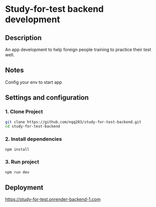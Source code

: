 # Study-for-test backend development

## Description
An app development to help foreign people training to practice their test well.

## Notes
Config your env to start app 

## Settings and configuration
### 1. Clone Project
```bash
git clone https://github.com/nqq203/study-for-test-backend.git
cd study-for-test-backend
```

### 2. Install dependencies
```bash
npm install 
```

### 3. Run project
```bash
npm run dev 
```

## Deployment
https://study-for-test.onrender-backend-1.com
